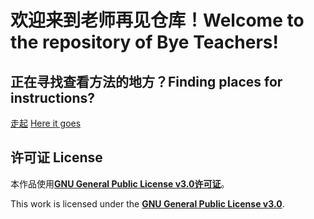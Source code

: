 # 欢迎来到老师再见仓库！Welcome to the repository of Bye Teachers!
## 正在寻找查看方法的地方？Finding places for instructions?
[走起](https://github.com/YanjiaZhang/bye-teachers/wiki)
[Here it goes](https://github.com/YanjiaZhang/bye-teachers/wiki)

## 许可证 License
本作品使用[**GNU General Public License v3.0许可证**](https://github.com/YanjiaZhang/bye-teachers/blob/master/LICENSE)。

This work is licensed under the [**GNU General Public License v3.0**](https://github.com/YanjiaZhang/bye-teachers/blob/master/LICENSE).
